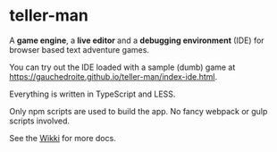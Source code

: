 # teller-man
A **game engine**, a **live editor** and a **debugging environment** (IDE) for browser based text adventure games.

You can try out the IDE loaded with a sample (dumb) game at <https://gauchedroite.github.io/teller-man/index-ide.html>.

Everything is written in TypeScript and LESS.

Only npm scripts are used to build the app. No fancy webpack or gulp scripts involved.

See the [Wikki](wiki) for more docs.

